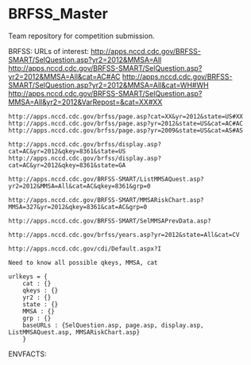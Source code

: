 BRFSS_Master
============

Team repository for competition submission.

BRFSS:
    URLs of interest:
    http://apps.nccd.cdc.gov/BRFSS-SMART/SelQuestion.asp?yr2=2012&MMSA=All
    http://apps.nccd.cdc.gov/BRFSS-SMART/SelQuestion.asp?yr2=2012&MMSA=All&cat=AC#AC
    http://apps.nccd.cdc.gov/BRFSS-SMART/SelQuestion.asp?yr2=2012&MMSA=All&cat=WH#WH
    http://apps.nccd.cdc.gov/BRFSS-SMART/SelQuestion.asp?MMSA=All&yr2=2012&VarRepost=&cat=XX#XX
    
    
    http://apps.nccd.cdc.gov/brfss/page.asp?cat=XX&yr=2012&state=US#XX
    http://apps.nccd.cdc.gov/brfss/page.asp?yr=2012&state=US&cat=AC#AC
    http://apps.nccd.cdc.gov/brfss/page.asp?yr=2009&state=US&cat=AS#AS
    
    http://apps.nccd.cdc.gov/brfss/display.asp?cat=AC&yr=2012&qkey=8361&state=US
    http://apps.nccd.cdc.gov/brfss/display.asp?cat=AC&yr=2012&qkey=8361&state=GA
    
    http://apps.nccd.cdc.gov/BRFSS-SMART/ListMMSAQuest.asp?yr2=2012&MMSA=All&cat=AC&qkey=8361&grp=0
    
    http://apps.nccd.cdc.gov/BRFSS-SMART/MMSARiskChart.asp?MMSA=327&yr=2012&qkey=8361&cat=AC&grp=0
    
    http://apps.nccd.cdc.gov/BRFSS-SMART/SelMMSAPrevData.asp?
    
    http://apps.nccd.cdc.gov/brfss/years.asp?yr=2012&state=All&cat=CV
    
    http://apps.nccd.cdc.gov/cdi/Default.aspx?I
    
    Need to know all possible qkeys, MMSA, cat
    
    urlkeys = {
        cat : {}
        qkeys : {}
        yr2 : {}
        state : {}
        MMSA : {}
        grp : {}
        baseURLs : {SelQuestion.asp, page.asp, display.asp, ListMMSAQuest.asp, MMSARiskChart.asp}
        }



ENVFACTS:
